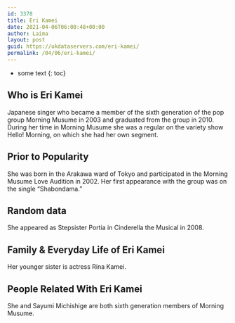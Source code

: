 ```yaml
---
id: 3378
title: Eri Kamei
date: 2021-04-06T06:00:48+00:00
author: Laima
layout: post
guid: https://ukdataservers.com/eri-kamei/
permalink: /04/06/eri-kamei/
---
```


* some text
{: toc}


## Who is Eri Kamei
                  
                  
                  
Japanese singer who became a member of the sixth generation of the pop group Morning Musume in 2003 and graduated from the group in 2010. During her time in Morning Musume she was a regular on the variety show Hello! Morning, on which she had her own segment.
                  
              
            
              
            
                
                
                
## Prior to Popularity
                  
                  
                  
She was born in the Arakawa ward of Tokyo and participated in the Morning Musume Love Audition in 2002. Her first appearance with the group was on the single &#8220;Shabondama.&#8221;
                  
              
            
              
            
                
                
                
## Random data
                  
                  
                  
She appeared as Stepsister Portia in Cinderella the Musical in 2008.
                  
              
            
              
            
                
                
                
## Family & Everyday Life of Eri Kamei
                  
                  
                  
Her younger sister is actress Rina Kamei.
                  
              
            
              
            
                
                
                
## People Related With Eri Kamei
                  
                  
                  
She and Sayumi Michishige are both sixth generation members of Morning Musume.
                  
              
            
              
            
                
              
            
              
              
            
            
              
            
          
          
          